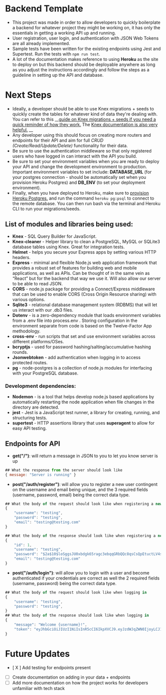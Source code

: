# Backend Template
- This project was made in order to allow developers to quickly boilerplate a backend for whatever project they might be working on, it has only the essentials in getting a working API up and running.
- User registration, user login, and authentication with JSON Web Tokens are all already implemented.
- Sample tests have been written for the existing endpoints using Jest and Supertest. Run the tests with ```npm run test```.
- A lot of the documentation makes reference to using __Heroku__ as the site to deploy on but this backend should be deployable anywhere as long as you adjust the instructions accordingly and follow the steps as a guideline in setting up the API and database.
# Next Steps
- Ideally, a developer should be able to use Knex migrations + seeds to quickly create the tables for whatever kind of data they're dealing with. You can refer to this __[guide on Knex migrations + seeds if you need a quick reminder of how they work.](https://gist.github.com/NigelEarle/70db130cc040cc2868555b29a0278261) The [Knex documentation is also very helpful.](http://knexjs.org/) __
- Any developer using this should focus on creating more routers and endpoints for their API and aim for full _CRUD (Create/Read/Update/Delete)_ functionality for their data. 
- Be sure to use the authentication middleware so that only registered users who have logged in can interact with the API you build.
- Be sure to set your environment variables when you are ready to deploy your API and change the development environment to production. Important environment variables to set include: __DATABASE_URL__ (for your postgres connection - should be automatically set when you provision Heroku Postgres) and __DB_ENV__ (to set your deployment environment).
- Finally, when you have deployed to Heroku, make sure to  [provision Heroku Postgres.](https://devcenter.heroku.com/articles/heroku-postgresql#heroku-postgres-ssl) and run the command ```heroku pg:psql``` to connect to the remote database. You can then run bash via the terminal and Heroku CLI to run your migrations/seeds.
## List of modules and libraries being used:
- __Knex__ - SQL Query Builder for JavaScript.
- __Knex-cleaner__ - Helper library to clean a PostgreSQL, MySQL or SQLite3 database tables using Knex. Great for integration tests.
- __Helmet__ - helps you secure your Express apps by setting various HTTP headers.
- __Express__ - minimal and flexible Node.js web application framework that provides a robust set of features for building web and mobile applications, as well as APIs. Can be thought of in the same vein as “React” but for the backend that way we use it. Will also allow our server to be able to read JSON.
- __CORS__ - node.js package for providing a Connect/Express middleware that can be used to enable CORS (Cross Origin Resource sharing) with various options.
- __Sqlite3__ - relational database management system (RDBMS) that will let us interact with our .db3 files.
- __Dotenv__ - is a zero-dependency module that loads environment variables from a .env file into process.env . Storing configuration in the environment separate from code is based on the Twelve-Factor App methodology.
- __cross-env__ - run scripts that set and use environment variables across different platforms/OSes.
- __bcryptjs__ - used for password hashing/salting/accumulative hashing rounds.
- __Jsonwebtoken__ - add authentication when logging in to access protected routes.
- __pg__ - node-postgres is a collection of node.js modules for interfacing with your PostgreSQL database.
 ### Development dependencies:
 - __Nodemon__ - is a tool that helps develop node.js based applications by automatically restarting the node application when file changes in the directory are detected.
 - __jest__ - Jest is a JavaScript test runner, a  library for creating, running, and structuring tests.
 - __supertest__ - HTTP assertions library that uses __superagent__ to allow for easy API testing.

## Endpoints for API
- __get("/")__: will return a message in JSON to you to let you know server is up
```JavaScript
## What the response from the server should look like
{ message: "Server is running" }
```

- __post("/auth/register")__: will allow you to register a new user contingent on the username and email being unique, and the 3 required fields (username, password, email) being the correct data type. 
```JavaScript
## What the body of the request should look like when registering a new user
{
    "username": "testing",
    "password": "testing",
    "email": "testing@testing.com"
}

## What the body of the response should look like when registering a new user
{
    "id": 1,
    "username": "testing",
    "password": "$2a$10$loSggsJU0xbdgk65ragc3ebqqGRbQQc8qsCsQpEtuctLV4sljN3hq",
    "email": "testing@testing.com"
}
```

- __post("/auth/login")__: will allow you to login with a user and become authenticated if your credentials are correct as well the 2 required fields (username, password) being the correct data type. 
```JavaScript
## What the body of the request should look like when logging in
{
    "username": "testing",
    "password": "testing",
}
## What the body of the response should look like when logging in
{
    "message": "Welcome {username}!",
    "token": "eyJhbGciOiJIUzI1NiIsInR5cCI6IkpXVCJ9.eyJzdWJqZWN0IjoyLCJ1c2VybmFtZSI6InRlc3RpbmciLCJsYXQiOjE2MDI4Mzg1OTYwODAsImlhdCI6MTYwMjgzODU5NiwiZXhwIjoxNjAyODQyMTk2fQ.wyzE1R0zYkR3zJkroWX1PdaRGuufhWlQtXUq9v17ZQ8"
}
```
# Future Updates
- [ X ] Add testing for endpoints present
- [  ] Create documentation on adding in your data + endpoints
- [  ] Add more documentation on how the project works for developers unfamiliar with tech stack
